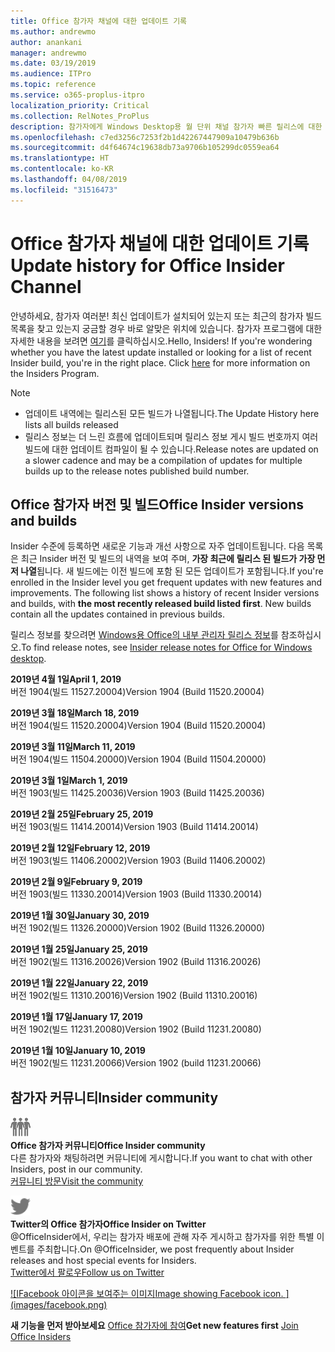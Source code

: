 ```yaml
---
title: Office 참가자 채널에 대한 업데이트 기록
ms.author: andrewmo
author: anankani
manager: andrewmo
ms.date: 03/19/2019
ms.audience: ITPro
ms.topic: reference
ms.service: o365-proplus-itpro
localization_priority: Critical
ms.collection: RelNotes_ProPlus
description: 참가자에게 Windows Desktop용 월 단위 채널 참가자 빠른 릴리스에 대한 업데이트 내역을 제공합니다.
ms.openlocfilehash: c7ed3256c7253f2b1d42267447909a10479b636b
ms.sourcegitcommit: d4f64674c19638db73a9706b105299dc0559ea64
ms.translationtype: HT
ms.contentlocale: ko-KR
ms.lasthandoff: 04/08/2019
ms.locfileid: "31516473"
---
```

# <a name="update-history-for-office-insider-channel"></a><span data-ttu-id="f0a8d-103">Office 참가자 채널에 대한 업데이트 기록</span><span class="sxs-lookup"><span data-stu-id="f0a8d-103">Update history for Office Insider Channel</span></span>

<span data-ttu-id="f0a8d-p101">안녕하세요, 참가자 여러분! 최신 업데이트가 설치되어 있는지 또는 최근의 참가자 빌드 목록을 찾고 있는지 궁금할 경우 바로 알맞은 위치에 있습니다. 참가자 프로그램에 대한 자세한 내용을 보려면 [여기](https://insider.office.com/)를 클릭하십시오.</span><span class="sxs-lookup"><span data-stu-id="f0a8d-p101">Hello, Insiders! If you're wondering whether you have the latest update installed or looking for a list of recent Insider build, you're in the right place. Click [here](https://insider.office.com/) for more information on the Insiders Program.</span></span>

> [!NOTE]
> - <span data-ttu-id="f0a8d-107">업데이트 내역에는 릴리스된 모든 빌드가 나열됩니다.</span><span class="sxs-lookup"><span data-stu-id="f0a8d-107">The Update History here lists all builds released</span></span>
> - <span data-ttu-id="f0a8d-108">릴리스 정보는 더 느린 흐름에 업데이트되며 릴리스 정보 게시 빌드 번호까지 여러 빌드에 대한 업데이트 컴파일이 될 수 있습니다.</span><span class="sxs-lookup"><span data-stu-id="f0a8d-108">Release notes are updated on a slower cadence and may be a compilation of updates for multiple builds up to the release notes published build number.</span></span>



## <a name="office-insider-versions-and-builds"></a><span data-ttu-id="f0a8d-109">Office 참가자 버전 및 빌드</span><span class="sxs-lookup"><span data-stu-id="f0a8d-109">Office Insider versions and builds</span></span>

<span data-ttu-id="f0a8d-p102">Insider 수준에 등록하면 새로운 기능과 개선 사항으로 자주 업데이트됩니다. 다음 목록은 최근 Insider 버전 및 빌드의 내역을 보여 주며, **가장 최근에 릴리스 된 빌드가 가장 먼저 나열**됩니다. 새 빌드에는 이전 빌드에 포함 된 모든 업데이트가 포함됩니다.</span><span class="sxs-lookup"><span data-stu-id="f0a8d-p102">If you're enrolled in the Insider level you get frequent updates with new features and improvements. The following list shows a history of recent Insider versions and builds, with **the most recently released build listed first**. New builds contain all the updates contained in previous builds.</span></span> 

<span data-ttu-id="f0a8d-113">릴리스 정보를 찾으려면 [Windows용 Office의 내부 관리자 릴리스 정보](https://docs.microsoft.com/ko-KR/OfficeUpdates/release-notes-office-insider)를 참조하십시오.</span><span class="sxs-lookup"><span data-stu-id="f0a8d-113">To find release notes, see [Insider release notes for Office for Windows desktop](https://docs.microsoft.com/ko-KR/OfficeUpdates/release-notes-office-insider).</span></span>

**<span data-ttu-id="f0a8d-114">2019년 4월 1일</span><span class="sxs-lookup"><span data-stu-id="f0a8d-114">April 1, 2019</span></span>**<br/> <span data-ttu-id="f0a8d-115">버전 1904(빌드 11527.20004)</span><span class="sxs-lookup"><span data-stu-id="f0a8d-115">Version 1904 (Build 11520.20004)</span></span><br/>

**<span data-ttu-id="f0a8d-116">2019년 3월 18일</span><span class="sxs-lookup"><span data-stu-id="f0a8d-116">March 18, 2019</span></span>**<br/> <span data-ttu-id="f0a8d-117">버전 1904(빌드 11520.20004)</span><span class="sxs-lookup"><span data-stu-id="f0a8d-117">Version 1904 (Build 11520.20004)</span></span><br/>

**<span data-ttu-id="f0a8d-118">2019년 3월 11일</span><span class="sxs-lookup"><span data-stu-id="f0a8d-118">March 11, 2019</span></span>**<br/> <span data-ttu-id="f0a8d-119">버전 1904(빌드 11504.20000)</span><span class="sxs-lookup"><span data-stu-id="f0a8d-119">Version 1904 (Build 11504.20000)</span></span><br/>

**<span data-ttu-id="f0a8d-120">2019년 3월 1일</span><span class="sxs-lookup"><span data-stu-id="f0a8d-120">March 1, 2019</span></span>**<br/> <span data-ttu-id="f0a8d-121">버전 1903(빌드 11425.20036)</span><span class="sxs-lookup"><span data-stu-id="f0a8d-121">Version 1903 (Build 11425.20036)</span></span><br/> 

**<span data-ttu-id="f0a8d-122">2019년 2월 25일</span><span class="sxs-lookup"><span data-stu-id="f0a8d-122">February 25, 2019</span></span>**<br/> <span data-ttu-id="f0a8d-123">버전 1903(빌드 11414.20014)</span><span class="sxs-lookup"><span data-stu-id="f0a8d-123">Version 1903 (Build 11414.20014)</span></span><br/> 

**<span data-ttu-id="f0a8d-124">2019년 2월 12일</span><span class="sxs-lookup"><span data-stu-id="f0a8d-124">February 12, 2019</span></span>**<br/> <span data-ttu-id="f0a8d-125">버전 1903(빌드 11406.20002)</span><span class="sxs-lookup"><span data-stu-id="f0a8d-125">Version 1903 (Build 11406.20002)</span></span><br/> 

**<span data-ttu-id="f0a8d-126">2019년 2월 9일</span><span class="sxs-lookup"><span data-stu-id="f0a8d-126">February 9, 2019</span></span>**<br/> <span data-ttu-id="f0a8d-127">버전 1903(빌드 11330.20014)</span><span class="sxs-lookup"><span data-stu-id="f0a8d-127">Version 1903 (Build 11330.20014)</span></span><br/> 

**<span data-ttu-id="f0a8d-128">2019년 1월 30일</span><span class="sxs-lookup"><span data-stu-id="f0a8d-128">January 30, 2019</span></span>**<br/> <span data-ttu-id="f0a8d-129">버전 1902(빌드 11326.20000)</span><span class="sxs-lookup"><span data-stu-id="f0a8d-129">Version 1902 (Build 11326.20000)</span></span><br/> 

**<span data-ttu-id="f0a8d-130">2019년 1월 25일</span><span class="sxs-lookup"><span data-stu-id="f0a8d-130">January 25, 2019</span></span>**<br/> <span data-ttu-id="f0a8d-131">버전 1902(빌드 11316.20026)</span><span class="sxs-lookup"><span data-stu-id="f0a8d-131">Version 1902 (Build 11316.20026)</span></span><br/> 

**<span data-ttu-id="f0a8d-132">2019년 1월 22일</span><span class="sxs-lookup"><span data-stu-id="f0a8d-132">January 22, 2019</span></span>**<br/> <span data-ttu-id="f0a8d-133">버전 1902(빌드 11310.20016)</span><span class="sxs-lookup"><span data-stu-id="f0a8d-133">Version 1902 (Build 11310.20016)</span></span><br/> 

**<span data-ttu-id="f0a8d-134">2019년 1월 17일</span><span class="sxs-lookup"><span data-stu-id="f0a8d-134">January 17, 2019</span></span>**<br/> <span data-ttu-id="f0a8d-135">버전 1902(빌드 11231.20080)</span><span class="sxs-lookup"><span data-stu-id="f0a8d-135">Version 1902 (Build 11231.20080)</span></span><br/>

**<span data-ttu-id="f0a8d-136">2019년 1월 10일</span><span class="sxs-lookup"><span data-stu-id="f0a8d-136">January 10, 2019</span></span>**<br/> <span data-ttu-id="f0a8d-137">버전 1902(빌드 11231.20066)</span><span class="sxs-lookup"><span data-stu-id="f0a8d-137">Version 1902 (build 11231.20066)</span></span><br/> 


## <a name="insider-community"></a><span data-ttu-id="f0a8d-138">참가자 커뮤니티</span><span class="sxs-lookup"><span data-stu-id="f0a8d-138">Insider community</span></span>

![<span data-ttu-id="f0a8d-139">참가자 커뮤니티 표시 이미지</span><span class="sxs-lookup"><span data-stu-id="f0a8d-139">Image showing insider community.</span></span> ](images/insidercommunity.png) <br/>
**<span data-ttu-id="f0a8d-140">Office 참가자 커뮤니티</span><span class="sxs-lookup"><span data-stu-id="f0a8d-140">Office Insider community</span></span>**<br/> <span data-ttu-id="f0a8d-141">다른 참가자와 채팅하려면 커뮤니티에 게시합니다.</span><span class="sxs-lookup"><span data-stu-id="f0a8d-141">If you want to chat with other Insiders, post in our community.</span></span><br/> 
[<span data-ttu-id="f0a8d-142">커뮤니티 방문</span><span class="sxs-lookup"><span data-stu-id="f0a8d-142">Visit the community</span></span>](https://go.microsoft.com/fwlink/?linkid=843493)<br/> 

![<span data-ttu-id="f0a8d-143">twitter 아이콘 표시 이미지.</span><span class="sxs-lookup"><span data-stu-id="f0a8d-143">Image showing twitter icon.</span></span> ](images/twitter.png)<br/>
**<span data-ttu-id="f0a8d-144">Twitter의 Office 참가자</span><span class="sxs-lookup"><span data-stu-id="f0a8d-144">Office Insider on Twitter</span></span>**<br/> <span data-ttu-id="f0a8d-145">@OfficeInsider에서, 우리는 참가자 배포에 관해 자주 게시하고 참가자를 위한 특별 이벤트를 주최합니다.</span><span class="sxs-lookup"><span data-stu-id="f0a8d-145">On @OfficeInsider, we post frequently about Insider releases and host special events for Insiders.</span></span><br/> 
[<span data-ttu-id="f0a8d-146">Twitter에서 팔로우</span><span class="sxs-lookup"><span data-stu-id="f0a8d-146">Follow us on Twitter</span></span>](https://go.microsoft.com/fwlink/?linkid=717717)<br/> 

[![I<span data-ttu-id="f0a8d-147">Facebook 아이콘을 보여주는 이미지</span><span class="sxs-lookup"><span data-stu-id="f0a8d-147">Image showing Facebook icon. </span></span> <span data-ttu-id="f0a8d-148">]</span><span class="sxs-lookup"><span data-stu-id="f0a8d-148"></span></span>(images/facebook.png)](https://www.facebook.com/sharer.php?u=https://support.office.com/en-us/article/Update-history-for-Office-Insider-for-Windows-desktop-64bbb317-972a-4933-8b82-cc866f0b067c)


<span data-ttu-id="f0a8d-149">**새 기능을 먼저 받아보세요**
[Office 참가자에 참여](https://insider.office.com/)</span><span class="sxs-lookup"><span data-stu-id="f0a8d-149">**Get new features first**
[Join Office Insiders](https://insider.office.com/)</span></span>